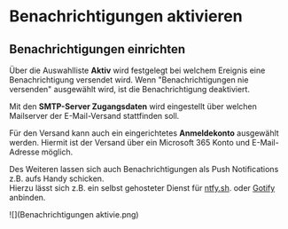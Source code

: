 # Benachrichtigungen aktivieren
Benachrichtigungen einrichten
-----------------------------

Über die Auswahlliste **Aktiv** wird festgelegt bei welchem Ereignis eine Benachrichtigung versendet wird. Wenn "Benachrichtigungen nie versenden" ausgewählt wird, ist die Benachrichtigung deaktiviert. 

Mit den **SMTP-Server Zugangsdaten** wird eingestellt über welchen Mailserver der E-Mail-Versand stattfinden soll.

Für den Versand kann auch ein eingerichtetes **Anmeldekonto** ausgewählt werden. Hiermit ist der Versand über ein Microsoft 365 Konto und E-Mail-Adresse möglich.

Des Weiteren lassen sich auch Benachrichtigungen als Push Notifications z.B. aufs Handy schicken.  
Hierzu lässt sich z.B. ein selbst gehosteter Dienst für [ntfy.sh](https://ntfy.sh/). oder [Gotify](https://gotify.net/) anbinden.

![](Benachrichtigungen aktivie.png)